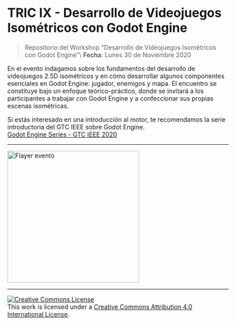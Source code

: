 # TRIC IX - Desarrollo de Videojuegos Isométricos con Godot Engine

> Repositorio del Workshop “Desarrollo de Videojuegos Isométricos con Godot Engine”\ 
> **Fecha**: Lunes 30 de Noviembre 2020

En el evento indagamos sobre los fundamentos del desarrollo de videojuegos 2.5D isométricos y en cómo desarrollar algunos componentes esenciales en Godot Engine: jugador, enemigos y mapa. El encuentro se constituye bajo un enfoque teórico-práctico, donde se invitará a los participantes a trabajar con Godot Engine y a confeccionar sus propias escenas isométricas. 

Si estás interesado en una introducción al motor, te recomendamos la serie introductoria del GTC IEEE sobre Godot Engine.\
[Godot Engine Series - GTC IEEE 2020](https://www.youtube.com/watch?v=QAfQlEqiXWI&list=PLZUfxOM7riwAUVpU0Ae5nOWvhiLicAk2s&ab_channel=IEEEGTC)
<hr>
<img alt="Flayer evento" style="border-width:0" src="https://r9.ieee.org/ar-cis-gaming/wp-content/uploads/sites/27/TRIC-IX-CURSOGODOT.jpg"  width="300" height="300" />
<hr>
<a rel="license" href="http://creativecommons.org/licenses/by/4.0/"><img alt="Creative Commons License" style="border-width:0" src="https://i.creativecommons.org/l/by/4.0/88x31.png" /></a><br />This work is licensed under a <a rel="license" href="http://creativecommons.org/licenses/by/4.0/">Creative Commons Attribution 4.0 International License</a>.